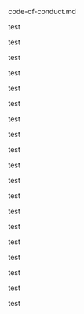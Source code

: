 code-of-conduct.md

test

test

test

test

test

test

test

test

test

test

test

test

test

test

test

test

test

test

test

